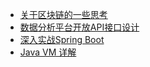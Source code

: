 - [关于区块链的一些思考](blog/20180126211716.md)
- [数据分析平台开放API接口设计](blog/20180126211645.md)
- [深入实战Spring Boot](https://github.com/al-chenfromsz/)
- [Java VM 详解](blog/20210920002914.md)
